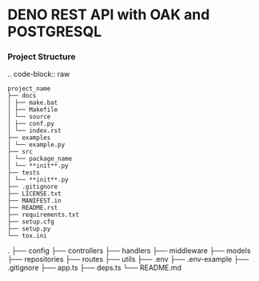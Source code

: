 # DENO REST API with OAK and POSTGRESQL

### Project Structure

.. code-block:: raw

    project_name
    ├── docs
    │ ├── make.bat
    │ ├── Makefile
    │ └── source
    │ ├── conf.py
    │ └── index.rst
    ├── examples
    │ └── example.py
    ├── src
    │ └── package_name
    │ └── **init**.py
    ├── tests
    │ └── **init**.py
    ├── .gitignore
    ├── LICENSE.txt
    ├── MANIFEST.in
    ├── README.rst
    ├── requirements.txt
    ├── setup.cfg
    ├── setup.py
    └── tox.ini

.
├── config
├── controllers
├── handlers
├── middleware
├── models
├── repositories
├── routes
├── utils
├── .env
├── .env-example
├── .gitignore
├── app.ts
├── deps.ts
└── README.md
